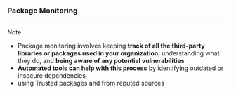 ### Package Monitoring
---
>[!note]
>- Package monitoring involves keeping **track of all the third-party libraries or packages used in your organization**, understanding what they do, and **being aware of any potential vulnerabilities**
>- **Automated tools can help with this process** by identifying outdated or insecure dependencies
>- using Trusted packages and from reputed sources 